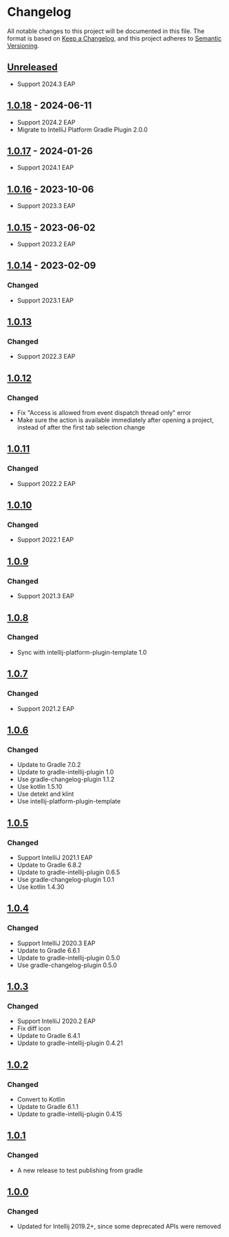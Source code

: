 # Changelog

All notable changes to this project will be documented in this file.
The format is based on [Keep a Changelog](https://keepachangelog.com/en/1.0.0/),
and this project adheres to [Semantic Versioning](https://semver.org/spec/v2.0.0.html).

## [Unreleased]
- Support 2024.3 EAP

## [1.0.18] - 2024-06-11

- Support 2024.2 EAP
- Migrate to IntelliJ Platform Gradle Plugin 2.0.0

## [1.0.17] - 2024-01-26

- Support 2024.1 EAP

## [1.0.16] - 2023-10-06

- Support 2023.3 EAP

## [1.0.15] - 2023-06-02

- Support 2023.2 EAP

## [1.0.14] - 2023-02-09

### Changed

- Support 2023.1 EAP

## [1.0.13]

### Changed

- Support 2022.3 EAP

## [1.0.12]

### Changed

- Fix "Access is allowed from event dispatch thread only" error
- Make sure the action is available immediately after opening a project, instead of after the first tab selection change

## [1.0.11]

### Changed

- Support 2022.2 EAP

## [1.0.10]

### Changed

- Support 2022.1 EAP

## [1.0.9]

### Changed

- Support 2021.3 EAP

## [1.0.8]

### Changed

- Sync with intellij-platform-plugin-template 1.0

## [1.0.7]

### Changed

- Support 2021.2 EAP

## [1.0.6]

### Changed

- Update to Gradle 7.0.2
- Update to gradle-intellij-plugin 1.0
- Use gradle-changelog-plugin 1.1.2
- Use kotlin 1.5.10
- Use detekt and klint
- Use intellij-platform-plugin-template

## [1.0.5]

### Changed

- Support IntelliJ 2021.1 EAP
- Update to Gradle 6.8.2
- Update to gradle-intellij-plugin 0.6.5
- Use gradle-changelog-plugin 1.0.1
- Use kotlin 1.4.30

## [1.0.4]

### Changed

- Support IntelliJ 2020.3 EAP
- Update to Gradle 6.6.1
- Update to gradle-intellij-plugin 0.5.0
- Use gradle-changelog-plugin  0.5.0

## [1.0.3]

### Changed

- Support IntelliJ 2020.2 EAP
- Fix diff icon
- Update to Gradle 6.4.1
- Update to gradle-intellij-plugin 0.4.21

## [1.0.2]

### Changed

- Convert to Kotlin
- Update to Gradle 6.1.1
- Update to gradle-intellij-plugin 0.4.15

## [1.0.1]

### Changed

- A new release to test publishing from gradle

## [1.0.0]

### Changed

- Updated for Intellij 2019.2+, since some deprecated APIs were removed

[Unreleased]: https://github.com/jbeckers/CompareTabWithEditor2/compare/v1.0.18...HEAD
[1.0.18]: https://github.com/jbeckers/CompareTabWithEditor2/compare/v1.0.17...v1.0.18
[1.0.17]: https://github.com/jbeckers/CompareTabWithEditor2/compare/v1.0.16...v1.0.17
[1.0.16]: https://github.com/jbeckers/CompareTabWithEditor2/compare/v1.0.15...v1.0.16
[1.0.15]: https://github.com/jbeckers/CompareTabWithEditor2/compare/v1.0.14...v1.0.15
[1.0.14]: https://github.com/jbeckers/CompareTabWithEditor2/compare/v1.0.13...v1.0.14
[1.0.13]: https://github.com/jbeckers/CompareTabWithEditor2/compare/v1.0.12...v1.0.13
[1.0.12]: https://github.com/jbeckers/CompareTabWithEditor2/compare/v1.0.11...v1.0.12
[1.0.11]: https://github.com/jbeckers/CompareTabWithEditor2/compare/v1.0.10...v1.0.11
[1.0.10]: https://github.com/jbeckers/CompareTabWithEditor2/compare/v1.0.9...v1.0.10
[1.0.9]: https://github.com/jbeckers/CompareTabWithEditor2/compare/v1.0.8...v1.0.9
[1.0.8]: https://github.com/jbeckers/CompareTabWithEditor2/compare/v1.0.7...v1.0.8
[1.0.7]: https://github.com/jbeckers/CompareTabWithEditor2/compare/v1.0.6...v1.0.7
[1.0.6]: https://github.com/jbeckers/CompareTabWithEditor2/compare/v1.0.5...v1.0.6
[1.0.5]: https://github.com/jbeckers/CompareTabWithEditor2/compare/v1.0.4...v1.0.5
[1.0.4]: https://github.com/jbeckers/CompareTabWithEditor2/compare/v1.0.3...v1.0.4
[1.0.3]: https://github.com/jbeckers/CompareTabWithEditor2/compare/v1.0.2...v1.0.3
[1.0.2]: https://github.com/jbeckers/CompareTabWithEditor2/compare/v1.0.1...v1.0.2
[1.0.1]: https://github.com/jbeckers/CompareTabWithEditor2/compare/v1.0.0...v1.0.1
[1.0.0]: https://github.com/jbeckers/CompareTabWithEditor2/releases/tag/v1.0.0
